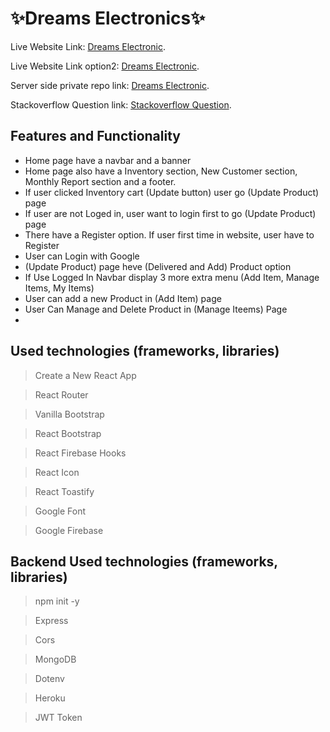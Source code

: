 
# ✨Dreams Electronics✨

Live Website Link: [Dreams Electronic](https://dreams-electronics.web.app/).

Live Website Link option2: [Dreams Electronic](https://dreams-electronics.firebaseapp.com/).

Server side private repo link: [Dreams Electronic](https://github.com/ProgrammingHeroWC4/warehouse-management-server-side-mdsayed333).

Stackoverflow Question link: [Stackoverflow Question](https://stackoverflow.com/questions/72155330/update-object-value-using-spread-operator).


## Features and Functionality
- Home page have a navbar and a banner
- Home page also have a Inventory section, New Customer section, Monthly Report section and a footer.
- If user clicked Inventory cart (Update button) user go (Update Product) page
- If user are not Loged in, user want to login first to go (Update Product) page
- There have a Register option. If user first time in website, user have to Register
- User can Login with Google
- (Update Product) page heve (Delivered and  Add) Product option
- If Use Logged In Navbar display 3 more extra menu (Add Item, Manage Items, My Items)
- User can add a new Product in (Add Item) page
- User Can Manage and Delete Product in (Manage Iteems) Page
- 


## Used technologies (frameworks, libraries)
> Create a New React App

> React Router

> Vanilla Bootstrap

> React Bootstrap

> React Firebase Hooks

> React Icon

> React Toastify

> Google Font

> Google Firebase


## Backend Used technologies (frameworks, libraries)
> npm init -y

> Express

> Cors

> MongoDB

> Dotenv

> Heroku

> JWT Token


